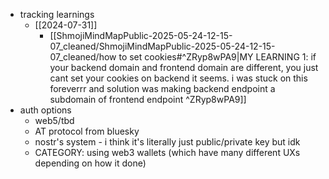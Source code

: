   * tracking learnings
    * [[2024-07-31]]
      * [[ShmojiMindMapPublic-2025-05-24-12-15-07_cleaned/ShmojiMindMapPublic-2025-05-24-12-15-07_cleaned/how to set cookies#^ZRyp8wPA9|MY LEARNING 1: if your backend domain and frontend domain are different, you just cant set your cookies on backend it seems. i was stuck on this foreverrr and solution was making backend endpoint a subdomain of frontend endpoint ^ZRyp8wPA9]]
  * auth options
    * web5/tbd
    * AT protocol from bluesky
    * nostr's system - i think it's literally just public/private key but idk
    * CATEGORY: using web3 wallets (which have many different UXs depending on how it done)